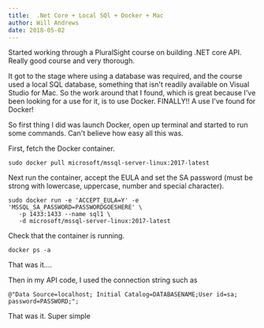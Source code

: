 ```yaml
---
title:  .Net Core + Local SQl + Docker + Mac
author: Will Andrews
date: 2018-05-02
---
```


Started working through a PluralSight course on building .NET core API. Really good course and very thorough. 

It got to the stage where using a database was required, and the course used a local SQL database, something that isn't readily available on Visual Studio for Mac. So the work around that I found, which is great because I've been looking for a use for it, is to use Docker. FINALLY!! A use I've found for Docker!

So first thing I did was launch Docker, open up terminal and started to run some commands. Can't believe how easy all this was.

First, fetch the Docker container.
```
sudo docker pull microsoft/mssql-server-linux:2017-latest
```
Next run the container, accept the EULA and set the SA password (must be strong with lowercase, uppercase, number and special character).

```
sudo docker run -e 'ACCEPT_EULA=Y' -e 'MSSQL_SA_PASSWORD=PASSWORDGOESHERE' \
   -p 1433:1433 --name sql1 \
   -d microsoft/mssql-server-linux:2017-latest
```

Check that the container is running.
```
docker ps -a
```

That was it.... 

Then in my API code, I used the connection string such as
```
@"Data Source=localhost; Initial Catalog=DATABASENAME;User id=sa; password=PASSWORD;";
```

That was it. Super simple
